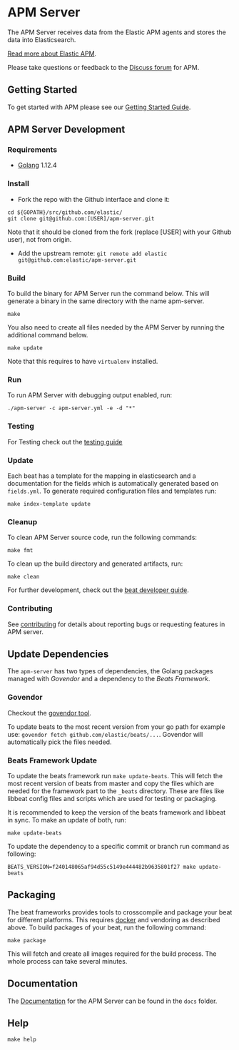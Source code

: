 # APM Server

The APM Server receives data from the Elastic APM agents and stores the data into Elasticsearch.

[Read more about Elastic APM](https://www.elastic.co/solutions/apm).

Please take questions or feedback to the [Discuss forum](https://discuss.elastic.co/c/apm) for APM.

## Getting Started

To get started with APM please see our [Getting Started Guide](https://www.elastic.co/guide/en/apm/get-started).

## APM Server Development

### Requirements

* [Golang](https://golang.org/dl/) 1.12.4

### Install

+ Fork the repo with the Github interface and clone it:

```
cd ${GOPATH}/src/github.com/elastic/
git clone git@github.com:[USER]/apm-server.git
```
Note that it should be cloned from the fork (replace [USER] with your Github user), not from origin.

+ Add the upstream remote:
```git remote add elastic git@github.com:elastic/apm-server.git```

### Build

To build the binary for APM Server run the command below. This will generate a binary
in the same directory with the name apm-server.

```
make
```

You also need to create all files needed by the APM Server by running the additional command below. 

```
make update
```
Note that this requires to have `virtualenv` installed.

### Run

To run APM Server with debugging output enabled, run:

```
./apm-server -c apm-server.yml -e -d "*"
```

### Testing

For Testing check out the [testing guide](TESTING.md)

### Update

Each beat has a template for the mapping in elasticsearch and a documentation for the fields
which is automatically generated based on `fields.yml`.
To generate required configuration files and templates run:

```
make index-template update
```

### Cleanup

To clean APM Server source code, run the following commands:

```
make fmt
```

To clean up the build directory and generated artifacts, run:

```
make clean
```

For further development, check out the [beat developer guide](https://www.elastic.co/guide/en/beats/libbeat/current/new-beat.html).

### Contributing

See [contributing](CONTRIBUTING.md) for details about reporting bugs or requesting features in APM server.

## Update Dependencies

The `apm-server` has two types of dependencies, 
the Golang packages managed with *Govendor* and a dependency to the *Beats Framework*.

### Govendor

Checkout the [govendor tool](https://github.com/kardianos/govendor).

To update beats to the most recent version from your go path for example use: `govendor fetch github.com/elastic/beats/...`.
Govendor will automatically pick the files needed.

### Beats Framework Update

To update the beats framework run `make update-beats`. This will fetch the most recent version of beats from master and copy
the files which are needed for the framework part to the `_beats` directory. These are files like libbeat config files and
scripts which are used for testing or packaging.

It is recommended to keep the version of the beats framework and libbeat in sync.
To make an update of both, run:

```
make update-beats
```

To update the dependency to a specific commit or branch run command as following:

```
BEATS_VERSION=f240148065af94d55c5149e444482b9635801f27 make update-beats
```

## Packaging

The beat frameworks provides tools to crosscompile and package your beat for different platforms. This requires [docker](https://www.docker.com/) and vendoring as described above. To build packages of your beat, run the following command:

```
make package
```

This will fetch and create all images required for the build process. The whole process can take several minutes.


## Documentation
The [Documentation](https://www.elastic.co/guide/en/apm/server/current/index.html) for the APM Server can be found in the `docs` folder.

## Help

`make help`
